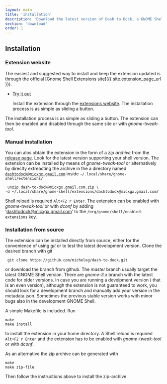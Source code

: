 ```yaml
---
layout: main
title: 'Installation'
description: 'Download the latest version of Dash to Dock, a GNOME Shell extension.'
section: 'download'
order: 1
---
```



## Installation
### Extension website
The easiest and suggested way to install and keep the extension updated is through the official [Gnome Shell Extensions site]({{ site.extension_page_url }}).

<ul id="button">
<li>
  <p><a class="download" href="({{ site.extension_page_url }})">Try it out</a></p>
  <p>Install the extension through the <a href="({{ site.extension_page_url }})">extensions website</a>. The installation process is as simple as sliding a button.</p>
</li>
</ul>

The installation process is as simple as sliding a button. The extension can then be enabled and disabled through the same site or with *gnome-tweak-tool*.

### Manual installation
You can alos obtain the extension in the form of a *zip archive* from the [release page](https://github.com/micheleg/dash-to-dock/releases). Look for the latest version supporting your shell version. The extension can be installed by means of *gnome-tweak-tool* or alternatively by direclty extreacting the archive in the a directory named <code>dashtodock@micxgx.gmail.com</code> inside <code>~/.local/share/gnome-shell/extensions/</code>

     unzip dash-to-dock@micxgx.gmail.com.zip \ 
    -d ~/.local/share/gnome-shell/extensions/dashtodock@micxgx.gmail.com/

Shell reload is required <code>Alt+F2 r Enter</code>. The extension can be enabled with *gnome-tweak-tool* or with *dconf* by adding 'dashtodock@micxgx.gmail.com' to the <code>/org/gnome/shell/enabled-extensions</code> key.

<a name="installfromsource"></a>
### Installation from source
The extension can be installed directly from source, either for the convenience of using *git* or to test the latest development version. Clone the desired branch with git

     git clone https://github.com/micheleg/dash-to-dock.git

or download the branch from github. The *master* branch usually target the latest GNOME Shell version. There are *gnome-3.x* branch with the latest code for older versions. In case you are running a develpment version ( that is an even version), although the extension is not guaranteed to work, you should look for a development branch and manually add your version in the metadata.json. Sometimes the previous stable version works with minor bugs also in the development GNOME Shell.

A simple Makefile is included. Run

    make
    make install

to install the extension in your home directory. A Shell reload is required <code>Alt+F2 r Enter</code> and the extension has to be enabled  with *gnome-tweak-tool* or with *dconf*.

As an alternative the zip archive can be generated with 

    make
    make zip-file

Then follow the instructions above to install the zip-archive.
